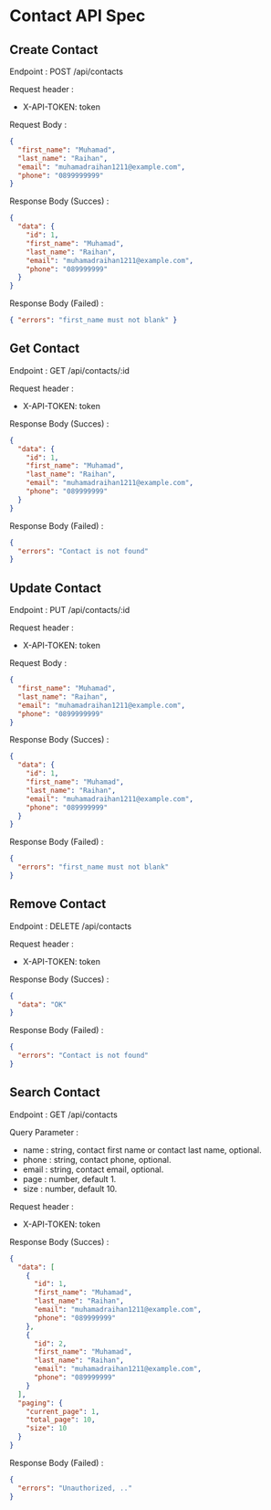 # Contact API Spec

## Create Contact

Endpoint : POST /api/contacts

Request header :

- X-API-TOKEN: token

Request Body :

```json
{
  "first_name": "Muhamad",
  "last_name": "Raihan",
  "email": "muhamadraihan1211@example.com",
  "phone": "0899999999"
}
```

Response Body (Succes) :

```json
{
  "data": {
    "id": 1,
    "first_name": "Muhamad",
    "last_name": "Raihan",
    "email": "muhamadraihan1211@example.com",
    "phone": "089999999"
  }
}
```

Response Body (Failed) :

```json
{ "errors": "first_name must not blank" }
```

## Get Contact

Endpoint : GET /api/contacts/:id

Request header :

- X-API-TOKEN: token

Response Body (Succes) :

```json
{
  "data": {
    "id": 1,
    "first_name": "Muhamad",
    "last_name": "Raihan",
    "email": "muhamadraihan1211@example.com",
    "phone": "089999999"
  }
}
```

Response Body (Failed) :

```json
{
  "errors": "Contact is not found"
}
```

## Update Contact

Endpoint : PUT /api/contacts/:id

Request header :

- X-API-TOKEN: token

Request Body :

```json
{
  "first_name": "Muhamad",
  "last_name": "Raihan",
  "email": "muhamadraihan1211@example.com",
  "phone": "0899999999"
}
```

Response Body (Succes) :

```json
{
  "data": {
    "id": 1,
    "first_name": "Muhamad",
    "last_name": "Raihan",
    "email": "muhamadraihan1211@example.com",
    "phone": "089999999"
  }
}
```

Response Body (Failed) :

```json
{
  "errors": "first_name must not blank"
}
```

## Remove Contact

Endpoint : DELETE /api/contacts

Request header :

- X-API-TOKEN: token

Response Body (Succes) :

```json
{
  "data": "OK"
}
```

Response Body (Failed) :

```json
{
  "errors": "Contact is not found"
}
```

## Search Contact

Endpoint : GET /api/contacts

Query Parameter :

- name : string, contact first name or contact last name, optional.
- phone : string, contact phone, optional.
- email : string, contact email, optional.
- page : number, default 1.
- size : number, default 10.

Request header :

- X-API-TOKEN: token

Response Body (Succes) :

```json
{
  "data": [
    {
      "id": 1,
      "first_name": "Muhamad",
      "last_name": "Raihan",
      "email": "muhamadraihan1211@example.com",
      "phone": "089999999"
    },
    {
      "id": 2,
      "first_name": "Muhamad",
      "last_name": "Raihan",
      "email": "muhamadraihan1211@example.com",
      "phone": "089999999"
    }
  ],
  "paging": {
    "current_page": 1,
    "total_page": 10,
    "size": 10
  }
}
```

Response Body (Failed) :

```json
{
  "errors": "Unauthorized, .."
}
```
